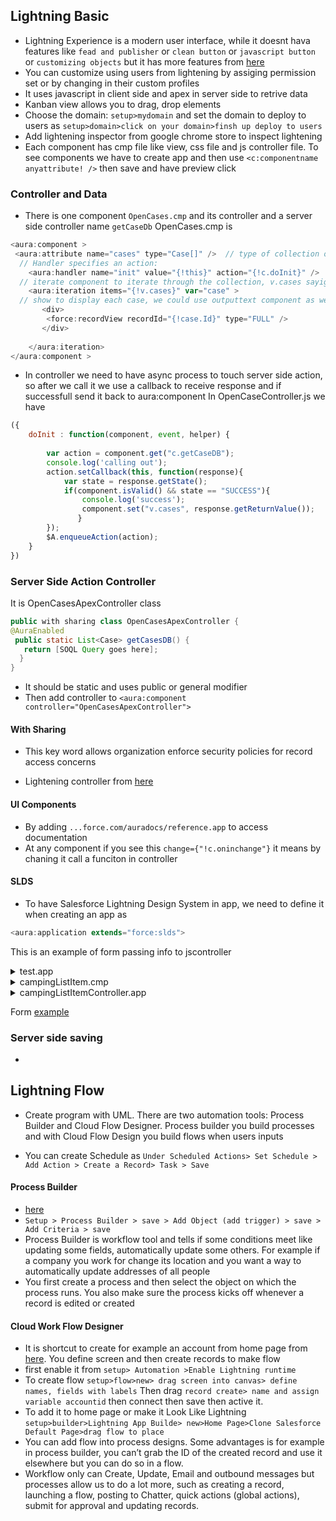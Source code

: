 ## Lightning Basic
* Lightning Experience is a modern user interface, while it doesnt hava features like `fead and publisher` or `clean button` or `javascript button` or `customizing objects` but it has more features from [here](https://trailhead.salesforce.com/modules/lex_migration_introduction/units/lex_migration_introduction_rightforme) 
* You can customize using users from lightening by assiging permission set or by changing in their custom profiles 
* It uses javascript in client side and apex in server side to retrive data
* Kanban view allows you to drag, drop elements 
* Choose the domain: `setup>mydomain` and set the domain to deploy to users as `setup>domain>click on your domain>finsh up deploy to users`
* Add lightening inspector from google chrome store to inspect lightening 
* Each component has cmp file like view, css file and js controller file. To see components we have to create app and then use `<c:componentname anyattribute! />` then save and have preview click
### Controller and Data
* There is one component `OpenCases.cmp` and its controller and a server side controller name `getCaseDb`
OpenCases.cmp is
```javascript
<aura:component >
 <aura:attribute name="cases" type="Case[]" />  // type of collection of case records     
  // Handler specifies an action:
    <aura:handler name="init" value="{!this}" action="{!c.doInit}" />  
  // iterate component to iterate through the collection, v.cases sayign get data from above and assign a variable name for each case as 
    <aura:iteration items="{!v.cases}" var="case" >
  // show to display each case, we could use outputtext component as well. here each record is a variable from our iteration 
       <div>
        <force:recordView recordId="{!case.Id}" type="FULL" /> 
       </div>
        
    </aura:iteration>
</aura:component >
```
* In controller we need to have async process to touch server side action, so after we call it we use a callback to receive response and if successfull send it back to aura:component 
In OpenCaseController.js we have 
```javascript
({
	doInit : function(component, event, helper) {
	
        var action = component.get("c.getCaseDB");
        console.log('calling out');
        action.setCallback(this, function(response){
            var state = response.getState();
            if(component.isValid() && state == "SUCCESS"){
                console.log('success');
                component.set("v.cases", response.getReturnValue());
               }
        });
        $A.enqueueAction(action);
	}
})
```

### Server Side Action Controller
It is OpenCasesApexController class
```java
public with sharing class OpenCasesApexController {
@AuraEnabled
 public static List<Case> getCasesDB() {
   return [SOQL Query goes here];
  }
}
```
* It should be static and uses public or general modifier
* Then add controller to `<aura:component  controller="OpenCasesApexController">`

#### With Sharing
* This key word allows organization enforce security policies for record access concerns

* Lightening controller from [here](https://trailhead.salesforce.com/modules/lex_dev_lc_basics/units/lex_dev_lc_basics_controllers)
#### UI Components
* By adding `...force.com/auradocs/reference.app` to access documentation
* At any component if you see this `change={"!c.oninchange"}` it means by chaning it call a funciton in controller 

#### SLDS 
* To have Salesforce Lightning Design System in app, we need to define it when creating an app as
```javascript
<aura:application extends="force:slds">
```
This is an example of form passing info to jscontroller 
 <details>
           <summary>test.app</summary>
	
	```java
	 <aura:application extends="force:slds" >
            <c:campingListItem />
         </aura:application> 
   </details>

   <details>
            <summary>campingListItem.cmp</summary>
	
	 ```<aura:component >
	<!-- PAGE HEADER -->
    <lightning:layout class="slds-page-header slds-page-header--object-home">
        <lightning:layoutItem >
            <lightning:icon iconName="standard:scan_card" alternativeText="My Expenses"/>
        </lightning:layoutItem>
        <lightning:layoutItem padding="horizontal-small">
            <div class="page-section page-header">
                <h1 class="slds-text-heading--label">Expenses</h1>
                <h2 class="slds-text-heading--medium">My Expenses</h2>
            </div>
        </lightning:layoutItem>
    </lightning:layout>
    <!-- / PAGE HEADER -->
    <aura:attribute name="items" type="Camping_Item__c[]"/>
     <aura:attribute name="newItem" type="Camping_Item__c" default="{ 'sobjectType': 'Camping_Item__c',
                        'Quantity__c': 0, 'Price__c': 0  }" />                                                   
       <!-- CREATE NEW EXPENSE FORM -->
        <form class="slds-form--stacked">          
            <lightning:input aura:id="expenseform" label="Expense Name"
                             name="expensename"
                             value="{!v.newItem.Name}"
                             required="true"/> 
             <lightning:input aura:id="expenseform" label="Expense Name"
                             name="expensename"
                             value="{!v.newItem.Quantity__c}"
                             step="1" 
                             required="true"/>
             <lightning:input aura:id="expenseform" label="Expense Name"
                             name="expensename"
                             value="{!v.newItem.Price__c}"
                             required="true"/>
             <lightning:input aura:id="expenseform" label="Expense Name"
                             name="expensename"
                             value="{!v.newItem.Packed__c}"
                             required="true"/>
           
            <lightning:button label="Create Expense" 
                              class="slds-m-top--medium"
                              variant="brand"
                              onclick="{!c.clickCreateItem}"/>
        </form>
        <!-- / CREATE NEW EXPENSE FORM -->   
     <aura:attribute name="item" type="Camping_Item__c" default="{'sObjectType':'Camping_Item__c',
                                                                'Quantity__c':10,
                                                                'Price__c':100,
                                                                'Packed__c':false}"/> 
    
    <p>Price:
        <ui:outputCurrency value="{!v.item.price__c}"/>
    </p>
     <lightning:formattedNumber value="{!v.item.price__c }" style="currency"/>
     <lightning:formattedNumber value="{!v.item.Quantity__c}" />
     <lightning:input type="toggle"                            
                         label="Packed"                           
                         name="Packed"                         
                         checked="{!v.item.Packed__c}" /> 
    <lightning:button label="Packed!" onclick="{!c.packItem}"/>
     </aura:component>	 
      ````
</details>
 <details>
           <summary>campingListItemController.app</summary>
	
	```java
	 ({
	packItem : function(component, event, helper) {
         
         var a = component.get("v.item");
         a.Packed__c = true;
         component.set("v.item",a); 
        
         var btnClicked = event.getSource();
         btnClicked.set("v.disabled",true);
    },
    clickCreateItem : function(component, event, helper) {
    
            var validExpense = component.find('expenseform').reduce(function (validSoFar, inputCmp) {
            // Displays error messages for invalid fields
            inputCmp.showHelpMessageIfInvalid();
            return validSoFar && inputCmp.get('v.validity').valid;
        }, true);
        // If we pass error checking, do some real work
        if(validExpense){
            // Create the new expense
            var newExpense = component.get("v.newItem");
            console.log("Create newItem: " + JSON.stringify(newExpense));
           // helper.createExpense(component, newExpense);
	   // to push and display in v.item 
	   var campings = component.get("v.items");
             campings.push(item);
             component.set("v.items",campings);
	     // reset the input form feilds with below values 
             component.set("v.newItem",{ 'sobjectType': 'Camping_Item__c','Name': '','Quantity__c': 0,
                                       'Price__c': 0,'Packed__c': false }); 
	   
        }   
    }
     })
     
 </details>  
  
 Form [example](https://trailhead.salesforce.com/modules/lex_dev_lc_basics/units/lex_dev_lc_basics_forms)
### Server side saving
* 

## Lightning Flow
* Create program with UML. There are two automation tools: Process Builder and Cloud Flow Designer. Process builder you build processes and with Cloud Flow Design you build flows when users inputs

* You can create Schedule as `Under Scheduled Actions> Set Schedule > Add Action > Create a Record> Task > Save`
#### Process Builder
* [here](https://trailhead.salesforce.com/modules/business_process_automation/units/process_builder)
* `Setup > Process Builder > save > Add Object (add trigger) > save >  Add Criteria > save` 
* Process Builder is workflow tool and tells if some conditions meet like updating some fields, automatically update some others. For example if a company you work for change its location and you want a way to automatically update addresses of all people
* You first create a process and then select the object on which the process runs. You also make sure the process kicks off whenever a record is edited or created

#### Cloud Work Flow Designer
* It is shortcut to create for example an account from home page from [here](https://trailhead.salesforce.com/modules/business_process_automation/units/flow). You define screen and then create records to make flow
* first enable it from `setup> Automation >Enable Lightning runtime`
* To create flow `setup>flow>new> drag screen into canvas> define names, fields with labels` Then drag `record create> name and assign variable accountid` then connect then save then active it.
* To add it to home page or make it Look Like Lightning `setup>builder>Lightning App Builde> new>Home Page>Clone Salesforce Default Page>drag flow to place`
* You can add flow into process designs. Some advantages is for example in process builder, you can’t grab the ID of the created record and use it elsewhere but you can do so in a flow.
* Workflow only can Create, Update, Email and outbound messages but processes allow us to do a lot more, such as creating a record, launching a flow, posting to Chatter, quick actions (global actions), submit for approval and updating records.
